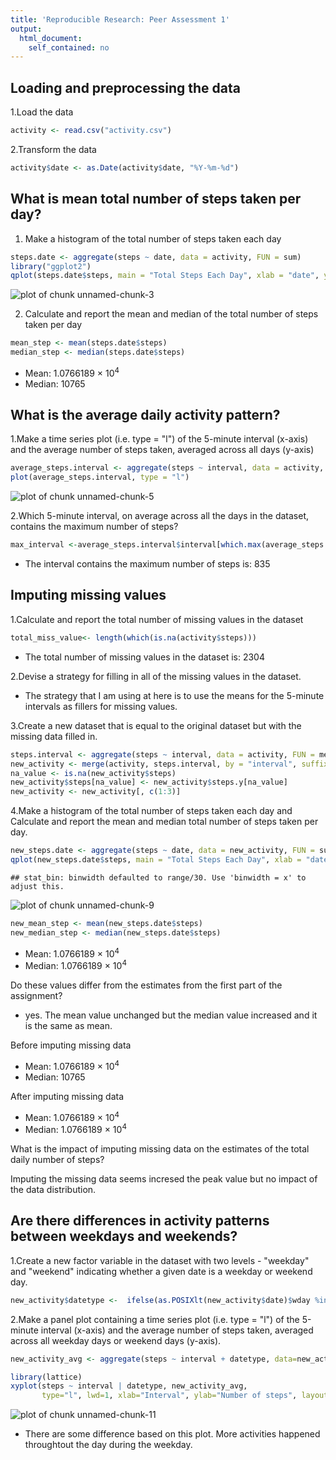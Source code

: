```yaml
---
title: 'Reproducible Research: Peer Assessment 1'
output:
  html_document:
    self_contained: no
---
```


## Loading and preprocessing the data

1.Load the data 

```r
activity <- read.csv("activity.csv")
```

2.Transform the data 

```r
activity$date <- as.Date(activity$date, "%Y-%m-%d")
```

## What is mean total number of steps taken per day?


1. Make a histogram of the total number of steps taken each day

```r
steps.date <- aggregate(steps ~ date, data = activity, FUN = sum)
library("ggplot2")
qplot(steps.date$steps, main = "Total Steps Each Day", xlab = "date", ylab = "steps")
```

![plot of chunk unnamed-chunk-3](figure/unnamed-chunk-3-1.png) 

2. Calculate and report the mean and median of the total number of steps taken per day

```r
mean_step <- mean(steps.date$steps)
median_step <- median(steps.date$steps)
```
- Mean: 1.0766189 &times; 10<sup>4</sup>
- Median: 10765

## What is the average daily activity pattern?

1.Make a time series plot (i.e. type = "l") of the 5-minute interval (x-axis) and the average number of steps taken, averaged across all days (y-axis)

```r
average_steps.interval <- aggregate(steps ~ interval, data = activity, FUN = mean)
plot(average_steps.interval, type = "l")
```

![plot of chunk unnamed-chunk-5](figure/unnamed-chunk-5-1.png) 

2.Which 5-minute interval, on average across all the days in the dataset, contains the maximum number of steps?

```r
max_interval <-average_steps.interval$interval[which.max(average_steps.interval$steps)]
```

- The interval contains the maximum number of steps is: 835

## Imputing missing values

1.Calculate and report the total number of missing values in the dataset 


```r
total_miss_value<- length(which(is.na(activity$steps)))
```

- The total number of missing values in the dataset is: 2304 

2.Devise a strategy for filling in all of the missing values in the dataset.
      
- The strategy that I am using at here is to use the means for the 5-minute intervals as fillers for missing values.

3.Create a new dataset that is equal to the original dataset but with the missing data filled in.

```r
steps.interval <- aggregate(steps ~ interval, data = activity, FUN = mean)
new_activity <- merge(activity, steps.interval, by = "interval", suffixes = c("", ".y"))
na_value <- is.na(new_activity$steps)
new_activity$steps[na_value] <- new_activity$steps.y[na_value]
new_activity <- new_activity[, c(1:3)]
```


4.Make a histogram of the total number of steps taken each day and Calculate and report the mean and median total number of steps taken per day.


```r
new_steps.date <- aggregate(steps ~ date, data = new_activity, FUN = sum)
qplot(new_steps.date$steps, main = "Total Steps Each Day", xlab = "date", ylab = "steps")
```

```
## stat_bin: binwidth defaulted to range/30. Use 'binwidth = x' to adjust this.
```

![plot of chunk unnamed-chunk-9](figure/unnamed-chunk-9-1.png) 

```r
new_mean_step <- mean(new_steps.date$steps)
new_median_step <- median(new_steps.date$steps)
```
- Mean: 1.0766189 &times; 10<sup>4</sup>
- Median: 1.0766189 &times; 10<sup>4</sup>

Do these values differ from the estimates from the first part of the assignment? 

- yes.  The mean value unchanged but the median value increased and it is the same as mean.
  
Before imputing missing data
- Mean: 1.0766189 &times; 10<sup>4</sup>
- Median: 10765

After imputing missing data
- Mean: 1.0766189 &times; 10<sup>4</sup>
- Median: 1.0766189 &times; 10<sup>4</sup>
  
  
  
What is the impact of imputing missing data on the estimates of the total daily number of steps?
  
  Imputing the missing data seems incresed the peak value but no impact of the data distribution.
  
## Are there differences in activity patterns between weekdays and weekends?

1.Create a new factor variable in the dataset with two levels - "weekday" and "weekend" indicating whether a given date is a weekday or weekend day.


```r
new_activity$datetype <-  ifelse(as.POSIXlt(new_activity$date)$wday %in% c(0,6), 'weekend', 'weekday')
```

2.Make a panel plot containing a time series plot (i.e. type = "l") of the 5-minute interval (x-axis) and the average number of steps taken, averaged across all weekday days or weekend days (y-axis).


```r
new_activity_avg <- aggregate(steps ~ interval + datetype, data=new_activity, mean)

library(lattice)
xyplot(steps ~ interval | datetype, new_activity_avg, 
       type="l", lwd=1, xlab="Interval", ylab="Number of steps", layout=c(1,2))
```

![plot of chunk unnamed-chunk-11](figure/unnamed-chunk-11-1.png) 

- There are some difference based on this plot. More activities happened throughtout the day during the weekday.
